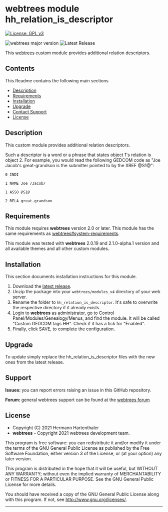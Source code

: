 
# webtrees module hh_relation_is_descriptor

[![License: GPL v3](https://img.shields.io/badge/License-GPL%20v3-blue.svg)](http://www.gnu.org/licenses/gpl-3.0)

![webtrees major version](https://img.shields.io/badge/webtrees-v2.x.x-green)
![Latest Release](https://img.shields.io/github/v/release/hartenthaler/hh_relation_is_descriptor)

This [webtrees](https://www.webtrees.net/) custom module
provides additional relation descriptors.

## Contents
This Readme contains the following main sections

* [Description](#description)
* [Requirements](#requirements)
* [Installation](#installation)
* [Upgrade](#upgrade)
* [Contact Support](#support)
* [License](#license)

<a name="description"></a>
## Description

This custom module
provides additional relation descriptors.

Such a descriptor is a word or a phrase that states
object 1's relation is object 2.
For example, you would read the following GEDCOM code as
"Joe Jacob's great-grandson is the submitter pointed to by the XREF @S1@":

`0 INDI`

`1 NAME Joe /Jacob/`

`1 ASSO @S1@`

`2 RELA great-grandson`

<a name="requirements"></a>
## Requirements

This module requires **webtrees** version 2.0 or later.
This module has the same requirements as [webtrees#system-requirements](https://github.com/fisharebest/webtrees#system-requirements).

This module was tested with **webtrees** 2.0.19 and 2.1.0-alpha.1 version and all available themes and all other custom modules.

<a name="installation"></a>
## Installation

This section documents installation instructions for this module.

1. Download the [latest release](https://github.com/hartenthaler/hh_relation_is_descriptor/releases/latest).
3. Unzip the package into your `webtrees/modules_v4` directory of your web server.
4. Rename the folder to `hh_relation_is_descriptor`. It's safe to overwrite the respective directory if it already exists.
5. Login to **webtrees** as administrator, go to <span class="pointer">Control Panel/Modules/Genealogy/Menus</span>,
   and find the module. It will be called "Custom GEDCOM tags HH". Check if it has a tick for "Enabled".
6. Finally, click SAVE, to complete the configuration.

<a name="upgrade"></a>
## Upgrade

To update simply replace the hh_relation_is_descriptor
files with the new ones from the latest release.

<a name="support"></a>
## Support

<span style="font-weight: bold;">Issues: </span>you can report errors raising an issue in this GitHub repository.

<span style="font-weight: bold;">Forum: </span>general webtrees support can be found at the [webtrees forum](http://www.webtrees.net/)

<a name="license"></a>
## License

* Copyright (C) 2021 Hermann Hartenthaler
* **webtrees** - Copyright 2021 webtrees development team.

This program is free software: you can redistribute it and/or modify
it under the terms of the GNU General Public License as published by
the Free Software Foundation, either version 3 of the License, or
(at your option) any later version.

This program is distributed in the hope that it will be useful,
but WITHOUT ANY WARRANTY; without even the implied warranty of
MERCHANTABILITY or FITNESS FOR A PARTICULAR PURPOSE. See the
GNU General Public License for more details.

You should have received a copy of the GNU General Public License
along with this program. If not, see <http://www.gnu.org/licenses/>.

* * *
